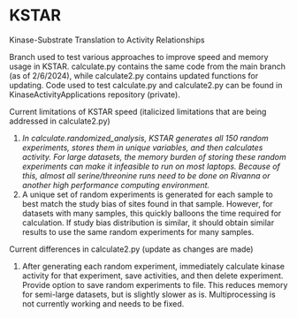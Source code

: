 # KSTAR
Kinase-Substrate Translation to Activity Relationships 

Branch used to test various approaches to improve speed and memory usage in KSTAR. calculate.py contains the same code from the main branch (as of 2/6/2024), while calculate2.py contains updated functions for updating. Code used to test calculate.py and calculate2.py can be found in KinaseActivityApplications repository (private).

Current limitations of KSTAR speed (italicized limitations that are being addressed in calculate2.py)
1. *In calculate.randomized_analysis, KSTAR generates all 150 random experiments, stores them in unique variables, and then calculates activity. For large datasets, the memory burden of storing these random experiments can make it infeasible to run on most laptops. Because of this, almost all serine/threonine runs need to be done on Rivanna or another high performance computing environment.*
2. A unique set of random experiments is generated for each sample to best match the study bias of sites found in that sample. However, for datasets with many samples, this quickly balloons the time required for calculation. If study bias distribution is similar, it should obtain similar results to use the same random experiments for many samples.

Current differences in calculate2.py (update as changes are made)
1. After generating each random experiment, immediately calculate kinase activity for that experiment, save activities, and then delete experiment. Provide option to save random experiments to file. This reduces memory for semi-large datasets, but is slightly slower as is. Multiprocessing is not currently working and needs to be fixed.
